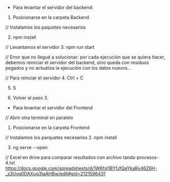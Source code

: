 - Para levantar el servidor del backend:


1. Posicionarse en la carpeta Backend


// Instalamos los paquetes necesarios

2.  npm install 


// Levantamos el servidor
3.  npm run start



// Error que no llegué a solucionar: 
por cada ejecución que se quiera hacer,
debemos reiniciar el servidor del backend,
sino queda con residuos pegados y no actualiza la ejecución con los datos nuevos...


// Para reinciar el servidor
4. Ctrl + C


5. S


6. Volver al paso 3.


- Para levantar el servidor del Frontend


// Abrir otra terminal en paralelo
1. Posicionarse en la carpeta Frontend


// Instalamos los parquetes necesarios
2. npm install


3. ng serve --open


// Excel en drive para comparar resultados con archivo tanda-procesos-4.txt
https://docs.google.com/spreadsheets/d/1W6fsl1BYfJfQeYkaRx46Z6H-_s3Uvq0DAXug3taAHBw/edit#gid=2121596431